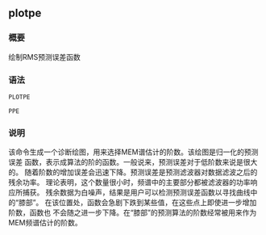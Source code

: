 ## plotpe

### 概要

绘制RMS预测误差函数

### 语法

``` {.bash}
PLOTPE
```
``` {.bash}
PPE
```

### 说明

该命令生成一个诊断绘图，用来选择MEM谱估计的阶数。该绘图是归一化的预测误差
函数，表示成算法的阶的函数。一般说来，预测误差对于低阶数来说是很大的。
随着阶数的增加误差会迅速下降。预测误差是预测滤波器对数据滤波之后的残余功率。
理论表明，这个数量很小时，频谱中的主要部分都被滤波器的功率响应所捕获。
残余数据为白噪声，结果是用户可以检测预测误差函数以寻找曲线中的“膝部”。
在该位置处，函数会急剧下跌到某些值，在这些点上即使进一步增加阶数，函数也
不会随之进一步下降。在“膝部”的预测算法的阶数经常被用来作为MEM频谱估计的阶数。
